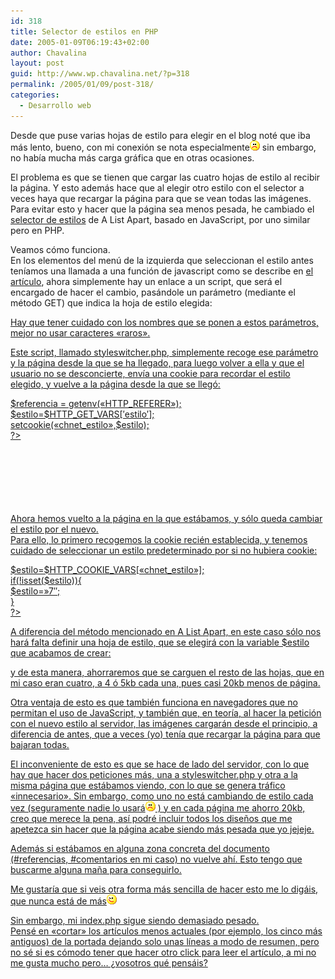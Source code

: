 ```yaml
---
id: 318
title: Selector de estilos en PHP
date: 2005-01-09T06:19:43+02:00
author: Chavalina
layout: post
guid: http://www.wp.chavalina.net/?p=318
permalink: /2005/01/09/post-318/
categories:
  - Desarrollo web
---
```

Desde que puse varias hojas de estilo para elegir en el blog noté que iba más lento, bueno, con mi conexión se nota especialmente![emo](/imagenes/emoticonos/triste.gif) sin embargo, no había mucha más carga gráfica que en otras ocasiones.

El problema es que se tienen que cargar las cuatro hojas de estilo al recibir la página. Y esto además hace que al elegir otro estilo con el selector a veces haya que recargar la página para que se vean todas las imágenes. Para evitar esto y hacer que la página sea menos pesada, he cambiado el <a href="http://www.alistapart.com/articles/alternate/" target="_blank">selector de estilos</a> de A List Apart, basado en JavaScript, por uno similar pero en PHP.

Veamos cómo funciona.  
En los elementos del menú de la izquierda que seleccionan el estilo antes teníamos una llamada a una función de javascript como se describe en <a href="http://www.alistapart.com/articles/alternate/" target="_blank">el artículo</a>, ahora simplemente hay un enlace a un script, que será el encargado de hacer el cambio, pasándole un parámetro (mediante el método GET) que indica la hoja de estilo elegida: 

<div class="codigo">
  <a href="styleswitcher.php?estilo=4-7" title="estilo 4.7">
</div>

Hay que tener cuidado con los nombres que se ponen a estos parámetros, mejor no usar caracteres «raros».

Este script, llamado styleswitcher.php, simplemente recoge ese parámetro y la página desde la que se ha llegado, para luego volver a ella y que el usuario no se desconcierte, envía una cookie para recordar el estilo elegido, y vuelve a la página desde la que se llegó:

<div class="codigo">
  <?<br /> $referencia = getenv(«HTTP_REFERER»);<br /> $estilo=$HTTP_GET_VARS[&prime;estilo&prime;];<br /> setcookie(«chnet_estilo»,$estilo);<br /> ?><br /> <html><br /> <head><br /> <title>modificando estilo</title> <br /> </head><br /> <body onLoad = "parent.location = &prime;<? echo $referencia; ?>&prime;"><br /> </body><br /> </html>
</div>

Ahora hemos vuelto a la página en la que estábamos, y sólo queda cambiar el estilo por el nuevo.  
Para ello, lo primero recogemos la cookie recién establecida, y tenemos cuidado de seleccionar un estilo predeterminado por si no hubiera cookie:

<div class="codigo">
  <?<br /> $estilo=$HTTP_COOKIE_VARS[«chnet_estilo»];<br /> if(!isset($estilo)){<br /> $estilo=»7&#8243;;<br /> }<br /> ?>
</div>

A diferencia del método mencionado en A List Apart, en este caso sólo nos hará falta definir una hoja de estilo, que se elegirá con la variable $estilo que acabamos de crear:

<div class="codigo">
  <link rel="stylesheet" href="<? echo $estilo; ?>.css" type="text/css" />
</div>

y de esta manera, ahorraremos que se carguen el resto de las hojas, que en mi caso eran cuatro, a 4 ó 5kb cada una, pues casi 20kb menos de página.

Otra ventaja de esto es que también funciona en navegadores que no permitan el uso de JavaScript, y también que, en teoría, al hacer la petición con el nuevo estilo al servidor, las imágenes cargarán desde el principio, a diferencia de antes, que a veces (yo) tenía que recargar la página para que bajaran todas.

El inconveniente de esto es que se hace de lado del servidor, con lo que hay que hacer dos peticiones más, una a styleswitcher.php y otra a la misma página que estábamos viendo, con lo que se genera tráfico «innecesario». Sin embargo, como uno no está cambiando de estilo cada vez (seguramente nadie lo usará![emo](/imagenes/emoticonos/triste.gif) ) y en cada página me ahorro 20kb, creo que merece la pena, así podré incluir todos los dise&ntilde;os que me apetezca sin hacer que la página acabe siendo más pesada que yo jejeje.

Además si estábamos en alguna zona concreta del documento (#referencias, #comentarios en mi caso) no vuelve ahí. Esto tengo que buscarme alguna ma&ntilde;a para conseguirlo.

Me gustaría que si veis otra forma más sencilla de hacer esto me lo digáis, que nunca está de más![emo](/imagenes/emoticonos/guino.gif) 

Sin embargo, mi index.php sigue siendo demasiado pesado.  
Pensé en «cortar» los artículos menos actuales (por ejemplo, los cinco más antiguos) de la portada dejando solo unas líneas a modo de resumen, pero no sé si es cómodo tener que hacer otro click para leer el artículo, a mi no me gusta mucho pero… ¿vosotros qué pensáis?